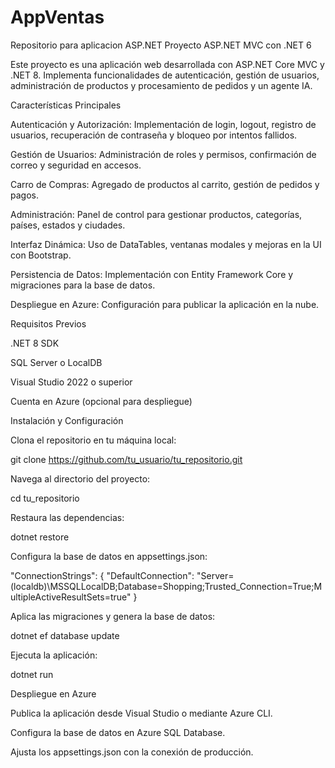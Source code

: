 # AppVentas
Repositorio para aplicacion ASP.NET 
Proyecto ASP.NET MVC con .NET 6

Este proyecto es una aplicación web desarrollada con ASP.NET Core MVC y .NET 8. Implementa funcionalidades de autenticación, gestión de usuarios, administración de productos y procesamiento de pedidos y un agente IA.

Características Principales

Autenticación y Autorización: Implementación de login, logout, registro de usuarios, recuperación de contraseña y bloqueo por intentos fallidos.

Gestión de Usuarios: Administración de roles y permisos, confirmación de correo y seguridad en accesos.

Carro de Compras: Agregado de productos al carrito, gestión de pedidos y pagos.

Administración: Panel de control para gestionar productos, categorías, países, estados y ciudades.

Interfaz Dinámica: Uso de DataTables, ventanas modales y mejoras en la UI con Bootstrap.

Persistencia de Datos: Implementación con Entity Framework Core y migraciones para la base de datos.

Despliegue en Azure: Configuración para publicar la aplicación en la nube.

Requisitos Previos

.NET 8 SDK

SQL Server o LocalDB

Visual Studio 2022 o superior

Cuenta en Azure (opcional para despliegue)

Instalación y Configuración

Clona el repositorio en tu máquina local:

git clone https://github.com/tu_usuario/tu_repositorio.git

Navega al directorio del proyecto:

cd tu_repositorio

Restaura las dependencias:

dotnet restore

Configura la base de datos en appsettings.json:

"ConnectionStrings": {
  "DefaultConnection": "Server=(localdb)\\MSSQLLocalDB;Database=Shopping;Trusted_Connection=True;MultipleActiveResultSets=true"
}

Aplica las migraciones y genera la base de datos:

dotnet ef database update

Ejecuta la aplicación:

dotnet run

Despliegue en Azure

Publica la aplicación desde Visual Studio o mediante Azure CLI.

Configura la base de datos en Azure SQL Database.

Ajusta los appsettings.json con la conexión de producción.
